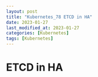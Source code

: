 ```yaml
---
layout: post
title: "Kubernetes_78 ETCD in HA"
date: 2023-01-27
last_modified_at: 2023-01-27
categories: [Kubernetes]
tags: [Kubernetes]
---
```


# ETCD in HA
